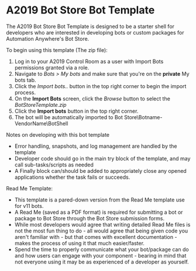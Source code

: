 # A2019 Bot Store Bot Template
The A2019 Bot Store Bot Template is designed to be a starter shell for developers who are interested in developing bots or custom packages for Automation Anywhere's Bot Store.

To begin using this template (The zip file):
1. Log in to your A2019 Control Room as a user with Import Bots permissions granted via a role.
1. Navigate to *Bots > My bots* and make sure that you're on the **private** My bots tab.
1. Click the *Import bots..* button in the top right corner to begin the import process.
1. On the **Import Bots** screen, click the *Browse* button to select the *BotStoreTemplate.zip*
1. Click the **Import bots** button in the top right corner.
1. The bot will be automatically imported to Bot Store\Botname-VendorName\BotShell

Notes on developing with this bot template
* Error handling, snapshots, and log management are handled by the template
* Developer code should go in the main try block of the template, and may call sub-tasks/scripts as needed
* A Finally block can/should be added to appropriately close any opened applications whether the task fails or succeeds. 

Read Me Template:
* This template is a pared-down version from the Read Me template use for v11 bots.
* A Read Me (saved as a PDF format) is required for submitting a bot or package to Bot Store through the Bot Store submission forms.
* While most developers would agree that writing detailed Read Me files is not the most fun thing to do - all would agree that being given code you aren't familiar with - but that comes with excellent documentation - makes the process of using it that much easier/faster.
* Spend the time to properly communicate what your bot/package can do and how users can engage with your component - bearing in mind that not everyone using it may be as experienced of a developer as yourself. 

